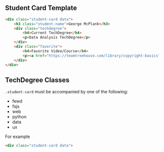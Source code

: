 ## Student Card Template
```html
<div class="student-card data">
    <h3 class="student-name">George McPlank</h3>
    <div class="techdegree">
        <h4>Current TechDegree</h4>
        <p>Data Analysis TechDegree</p>
    </div>
    <div class="favorite">
        <h4>Favorite Video/Course</h4>
        <p><a href="https://teamtreehouse.com/library/copyright-basics">Copyright Basics</a></p>
    </div>
</div>
```

## TechDegree Classes
`.student-card` must be accompanied by one of the following:
- fewd
- fsjs
- web
- python
- data
- ux

For example
```html
<div class="student-card data">
```